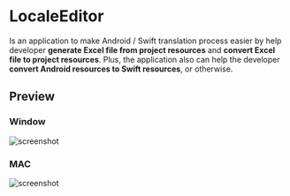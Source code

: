 # LocaleEditor

Is an application to make Android / Swift translation process easier by help developer **generate Excel file from project resources** and **convert Excel file to project resources**. Plus, the application also can help the developer **convert Android resources to Swift resources**, or otherwise.

## Preview
### Window
![screenshot](https://github.com/shiburagi/Locale-Editor/blob/dev_shiburagi/preview/preview-mac.png?raw=true)
### MAC
![screenshot](https://github.com/shiburagi/Locale-Editor/blob/dev_shiburagi/preview/preview-mac.png?raw=true)
